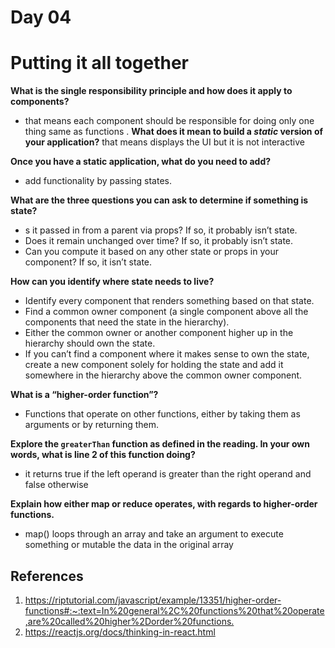 # Day 04

# Putting it all together

**What is the single responsibility principle and how does it apply to components?**

- that means each component should be responsible for doing only one thing same as functions .
  **What does it mean to build a _static_ version of your application?**
  that means displays the UI but it is not interactive

**Once you have a static application, what do you need to add?**

- add functionality by passing states.

**What are the three questions you can ask to determine if something is state?**

- s it passed in from a parent via props? If so, it probably isn’t state.
- Does it remain unchanged over time? If so, it probably isn’t state.
- Can you compute it based on any other state or props in your component? If so, it isn’t state.

**How can you identify where state needs to live?**

- Identify every component that renders something based on that state.
- Find a common owner component (a single component above all the components that need the state in the hierarchy).
- Either the common owner or another component higher up in the hierarchy should own the state.
- If you can’t find a component where it makes sense to own the state, create a new component solely for holding the state and add it somewhere in the hierarchy above the common owner component.

**What is a “higher-order function”?**
- Functions that operate on other functions, either by taking them as arguments or by returning them.

**Explore the `greaterThan` function as defined in the reading. In your own words, what is line 2 of this function doing?**
- it returns true if the left operand is greater than the right operand  and false otherwise




**Explain how either map or reduce operates, with regards to higher-order functions.**

- map() loops through an array and take an argument to execute something or mutable the data in the original array


## References

1. <https://riptutorial.com/javascript/example/13351/higher-order-functions#:~:text=In%20general%2C%20functions%20that%20operate,are%20called%20higher%2Dorder%20functions.>
2. <https://reactjs.org/docs/thinking-in-react.html>
